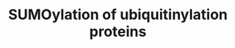 ---
annotations:
- id: PW:0000416
  parent: regulatory pathway
  type: Pathway Ontology
  value: sumoylation pathway
authors:
- ReactomeTeam
- DeSl
description: Several ubiquitin E3 ligases are regulated by SUMOylation (reviewed in
  Wilson and Heaton 2008). SUMOylation appears to be necessary for nuclear import
  of MDM2, the E3 ligase that ubiquitinylates TP53 (p53). SUMOylation of VHL abolishes
  its ubiquitin ligase activity. HERC2, RNF168, and BRCA1 are ubiquitin ligases that
  are SUMOylated during DNA damage response and repair.  View original pathway at
  [http://www.reactome.org/PathwayBrowser/#DIAGRAM=3232142 Reactome].
last-edited: 2021-01-25
organisms:
- Homo sapiens
redirect_from:
- /index.php/Pathway:WP4450
- /instance/WP4450
revision: null
schema-jsonld:
- '@context': https://schema.org/
  '@id': https://wikipathways.github.io/pathways/WP4450.html
  '@type': Dataset
  creator:
    '@type': Organization
    name: WikiPathways
  description: Several ubiquitin E3 ligases are regulated by SUMOylation (reviewed
    in Wilson and Heaton 2008). SUMOylation appears to be necessary for nuclear import
    of MDM2, the E3 ligase that ubiquitinylates TP53 (p53). SUMOylation of VHL abolishes
    its ubiquitin ligase activity. HERC2, RNF168, and BRCA1 are ubiquitin ligases
    that are SUMOylated during DNA damage response and repair.  View original pathway
    at [http://www.reactome.org/PathwayBrowser/#DIAGRAM=3232142 Reactome].
  keywords:
  - (NPC)
  - 3SUMO1:VHL
  - 'AAAS '
  - 'K159-VHL-G97-SUMO1 '
  - 'K171-VHL-G97-SUMO1 '
  - 'K196-VHL-G97-SUMO1 '
  - 'MDM-G97-SUMO1 '
  - MDM2
  - 'NDC1 '
  - 'NUP107 '
  - 'NUP133 '
  - 'NUP153 '
  - 'NUP155 '
  - 'NUP160 '
  - 'NUP188 '
  - 'NUP205 '
  - 'NUP210 '
  - 'NUP214 '
  - 'NUP35 '
  - 'NUP37 '
  - 'NUP43 '
  - 'NUP50 '
  - 'NUP54 '
  - 'NUP58-1 '
  - 'NUP58-2 '
  - 'NUP62 '
  - 'NUP85 '
  - 'NUP88 '
  - 'NUP93 '
  - 'NUP98-3 '
  - 'NUP98-4 '
  - 'NUP98-5 '
  - 'NUPL2 '
  - Nuclear Pore Complex
  - 'PIAS1 '
  - 'PIAS2-1 '
  - PIAS4
  - 'PML '
  - PML,TRIM27,PIAS1,2-1
  - 'POM121 '
  - 'POM121C '
  - 'RAE1 '
  - 'RANBP2 '
  - 'SEC13 '
  - 'SEH1L-1 '
  - 'SEH1L-2 '
  - 'SUMO1-C93-UBE2I '
  - 'SUMO1-K159,171,196-VHL '
  - 'SUMO1-K182-MDM2 '
  - SUMO1:C93-UBE2I
  - SUMO1:MDM2
  - 'TPR '
  - 'TRIM27 '
  - UBE2I
  - 'UBE2I-G97-SUMO1 '
  - VHL
  license: CC0
  name: SUMOylation of ubiquitinylation proteins
seo: CreativeWork
title: SUMOylation of ubiquitinylation proteins
wpid: WP4450
---